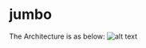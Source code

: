 # jumbo
The Architecture is as below:
![alt text](https://github.com/rskaradag/jumbo/blob/master/image.jpg?raw=true)
